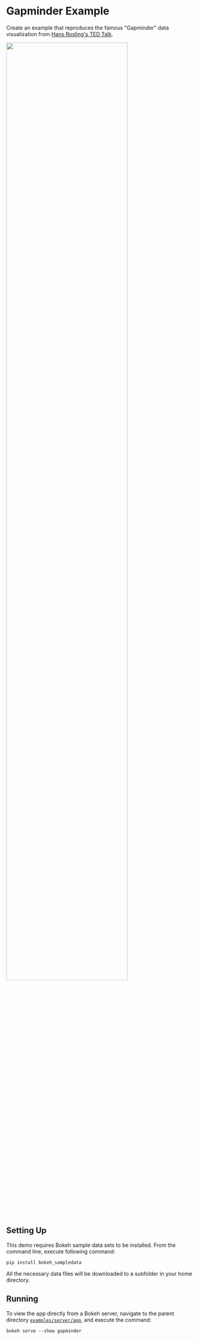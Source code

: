 # Gapminder Example

Create an example that reproduces the famous "Gapminder" data visualization from
[Hans Rosling's TED Talk](https://www.ted.com/talks/hans_rosling_the_best_stats_you_ve_ever_seen).

<img src="https://static.bokeh.org/gapminder.png" width="80%"></img>

## Setting Up

This demo requires Bokeh sample data sets to be installed. From the command
line, execute following command:

    pip install bokeh_sampledata

All the necessary data files will be downloaded to a subfolder in your home
directory.

## Running

To view the app directly from a Bokeh server, navigate to the parent directory
[`examples/server/app`](https://github.com/bokeh/bokeh/blob/-/examples/server/app),
and execute the command:

    bokeh serve --show gapminder
